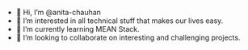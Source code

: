 - 👋 Hi, I’m @anita-chauhan
- 👀 I’m interested in all technical stuff that makes our lives easy.
- 🌱 I’m currently learning MEAN Stack.
- 💞️ I’m looking to collaborate on interesting and challenging projects.

<!---
anita-chauhan/anita-chauhan is a ✨ special ✨ repository because its `README.md` (this file) appears on your GitHub profile.
You can click the Preview link to take a look at your changes.
--->
